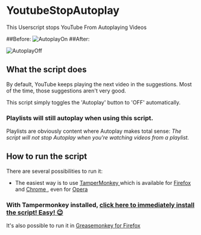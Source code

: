 # YoutubeStopAutoplay

This Userscript stops YouTube From Autoplaying Videos

##Before:
![AutoplayOn](https://github.com/johnnyawesome/YouTubeStopAutoplay/blob/master/DemoImg/AutoplayOn.jpg)
##After:

![AutoplayOff](https://github.com/johnnyawesome/YouTubeStopAutoplay/blob/master/DemoImg/AutoplayOff.jpg)

## What the script does

By default, YouTube keeps playing the next video in the suggestions. Most of the time, those suggestions aren't very good.

This script simply toggles the 'Autoplay' button to 'OFF' automatically.

### Playlists will still autoplay when using this script.

Playlists are obviously content where Autoplay makes total sense: *The script will not stop Autoplay when you're watching videos from a playlist.*

## How to run the script

There are several possibilities to run it:
 - The easiest way is to use [TamperMonkey ](https://www.google.ch/search?q=tampermonkey) which is available for [Firefox ](https://addons.mozilla.org/en-US/firefox/addon/tampermonkey/) and [Chrome ](https://chrome.google.com/webstore/search/tampermonkey), even for [Opera ](https://addons.opera.com/de/search/?query=Tampermonkey)
 ### With Tampermonkey installed,  [click here to immediately install the script! Easy! 😉](https://github.com/johnnyawesome/YouTubeStopAutoplay/raw/master/YouTube%20Stop%20Autoplay.user.js)

It's also possible to run it in [Greasemonkey for Firefox ](https://addons.mozilla.org/en-US/firefox/addon/greasemonkey/) 
